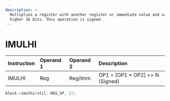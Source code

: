 ```yaml
---
description: >-
  Multiplies a register with another register or immediate value and saves the
  higher 16 bits. This operation is signed.
---
```


# IMULHI

| Instruction | Operand 1 | Operand 2 | Description |
| :--- | :--- | :--- | :--- |
| IMULHI | Reg | Reg/Imm | OP1 = \[OP1 × OP2\] &gt;&gt; N \(Signed\) |

```cpp
block->imulhi(vtil::REG_SP, 2);
```


